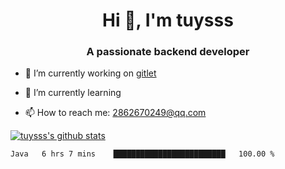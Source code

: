 <h1 align="center">Hi 👋, I'm tuysss</h1>
<h3 align="center">A passionate backend developer </h3>

- 🔭 I’m currently working on [gitlet](https://github.com/tuysss/cs61b-sp21)

- 🌱 I’m currently learning 
    
- 📫 How to reach me: 2862670249@qq.com

[![tuysss's github stats](https://github-readme-stats.vercel.app/api?username=tuysss)](https://github.com/tuysss/github-readme-stats)

<!--START_SECTION:waka-->

```text
Java   6 hrs 7 mins    █████████████████████████   100.00 %
```

<!--END_SECTION:waka-->
